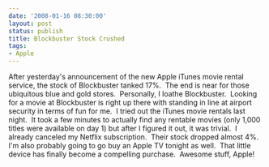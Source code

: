 ```yaml
---
date: '2008-01-16 08:30:00'
layout: post
status: publish
title: Blockbuster Stock Crushed
tags:
- Apple
---
```


After yesterday's announcement of the new Apple iTunes movie rental service, the stock of Blockbuster tanked 17%.  The end is near for those ubiquitous blue and gold stores.  Personally, I loathe Blockbuster.  Looking for a movie at Blockbuster is right up there with standing in line at airport security in terms of fun for me.  I tried out the iTunes movie rentals last night.  It took a few minutes to actually find any rentable movies (only 1,000 titles were available on day 1) but after I figured it out, it was trivial.  I already canceled my Netflix subscription.  Their stock dropped almost 4%.  I'm also probably going to go buy an Apple TV tonight as well.  That little device has finally become a compelling purchase.  Awesome stuff, Apple!
